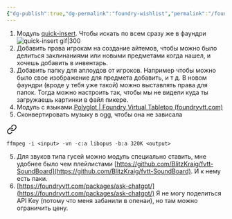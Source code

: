 ```yaml
---
{"dg-publish":true,"dg-permalink":"foundry-wishlist","permalink":"/foundry-wishlist/"}
---
```


1. Модуль [quick-insert](https://foundryvtt.com/packages/quick-insert). Чтобы искать по всем сразу же в фаундри
     ![quick-insert gif|300](https://i.imgur.com/sFTBYQw.gif)
2. Добавить права игрокам на создание айтемов, чтобы можно было делиться заклинаниями или новыми предметами когда нашел, и хочешь добавить в инвентарь. 
3. Добавить папку для аплоудов от игроков. Например чтобы можно было свое изображение для предмета добавить, и т д. В новом фаундри (вроде у тебя уже такой) можно выставлять права для папок. Тогда можно настроить так, чтобы мы не видели куда ты загружаешь картинки в файл пикере.
4. Модуль с языками.[Polyglot | Foundry Virtual Tabletop (foundryvtt.com)](https://foundryvtt.com/packages/polyglot/)
5. Сконвертировать музыку в ogg, чтобы она не зависала
   
<div class="transclusion internal-embed is-loaded"><a class="markdown-embed-link" href="/kak-konvertirovat-muzyku-v-ogg/" aria-label="Open link"><svg xmlns="http://www.w3.org/2000/svg" width="24" height="24" viewBox="0 0 24 24" fill="none" stroke="currentColor" stroke-width="2" stroke-linecap="round" stroke-linejoin="round" class="svg-icon lucide-link"><path d="M10 13a5 5 0 0 0 7.54.54l3-3a5 5 0 0 0-7.07-7.07l-1.72 1.71"></path><path d="M14 11a5 5 0 0 0-7.54-.54l-3 3a5 5 0 0 0 7.07 7.07l1.71-1.71"></path></svg></a><div class="markdown-embed">





```shell
ffmpeg -i <input> -vn -c:a libopus -b:a 320K <output>
```

</div></div>

5. Для звуков типа гусей можно модуль специально ставить, мне удобнее было чем плейлистами [https://github.com/BlitzKraig/fvtt-SoundBoard](https://github.com/BlitzKraig/fvtt-SoundBoard). И к нему есть паки. 
6. [https://foundryvtt.com/packages/ask-chatgpt/](https://foundryvtt.com/packages/ask-chatgpt/) Я не могу поделиться API Key (потому что меня забанили в опенаи), но там можно ограничить цену.
